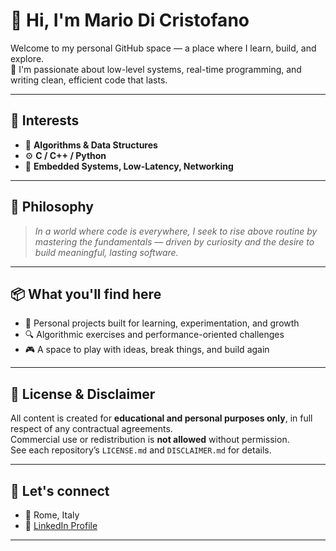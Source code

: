 # 👋 Hi, I'm Mario Di Cristofano

Welcome to my personal GitHub space — a place where I learn, build, and explore.  
🔧 I'm passionate about low-level systems, real-time programming, and writing clean, efficient code that lasts.

---

## 🧠 Interests

- 🧩 **Algorithms & Data Structures**  
- ⚙️ **C / C++ / Python**  
- 📡 **Embedded Systems, Low-Latency, Networking**

---

## 🎯 Philosophy

> *In a world where code is everywhere, I seek to rise above routine by mastering the fundamentals — driven by curiosity and the desire to build meaningful, lasting software.*

---

## 📦 What you'll find here

- 📂 Personal projects built for learning, experimentation, and growth  
- 🔍 Algorithmic exercises and performance-oriented challenges  
- 🎮 A space to play with ideas, break things, and build again

---

## 🔐 License & Disclaimer

All content is created for **educational and personal purposes only**, in full respect of any contractual agreements.  
Commercial use or redistribution is **not allowed** without permission.  
See each repository’s `LICENSE.md` and `DISCLAIMER.md` for details.

---

## 🤝 Let's connect

- 📍 Rome, Italy  
- 💼 [LinkedIn Profile](https://www.linkedin.com/in/mario-di-cristofano-b485b8321)

---
